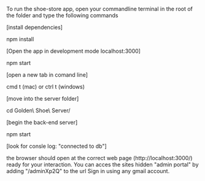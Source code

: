 To run the shoe-store app, open your commandline terminal in the root of the folder and type the following commands

[install dependencies]

npm install

[Open the app in development mode localhost:3000]

npm start

[open a new tab in comand line]

cmd t (mac) or ctrl t (windows)

[move into the server folder]

cd Golden\ Shoe\ Server/

[begin the back-end server]

npm start

[look for consle log: "connected to db"]

the browser should open at the correct web page (http://localhost:3000/) ready for your interaction.
You can acces the sites hidden "admin portal" by adding "/adminXp2Q" to the url
Sign in using any gmail account.
